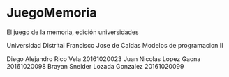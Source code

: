 # JuegoMemoria
El juego de la memoria, edición universidades

Universidad Distrital Francisco Jose de Caldas
Modelos de programacion II

Diego Alejandro Rico Vela 20161020023
Juan Nicolas Lopez Gaona 20161020098
Brayan Sneider Lozada Gonzalez 20161020099

